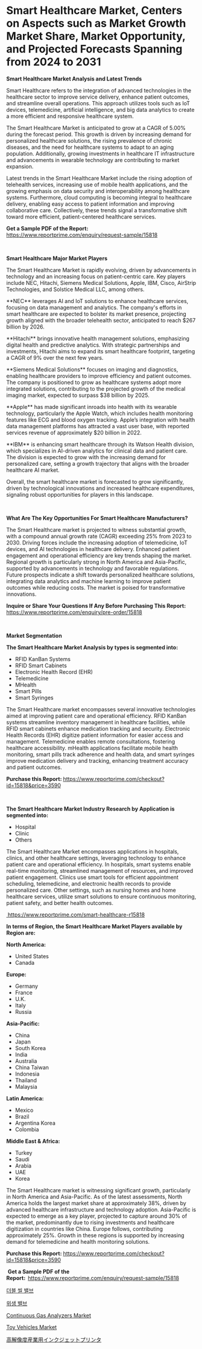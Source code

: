 <p><h1>Smart Healthcare Market, Centers on Aspects such as Market Growth Market Share, Market Opportunity, and Projected Forecasts Spanning from 2024 to 2031</h1></p><p><strong>Smart Healthcare Market Analysis and Latest Trends</strong></p>
<p><p>Smart Healthcare refers to the integration of advanced technologies in the healthcare sector to improve service delivery, enhance patient outcomes, and streamline overall operations. This approach utilizes tools such as IoT devices, telemedicine, artificial intelligence, and big data analytics to create a more efficient and responsive healthcare system. </p><p>The Smart Healthcare Market is anticipated to grow at a CAGR of 5.00% during the forecast period. This growth is driven by increasing demand for personalized healthcare solutions, the rising prevalence of chronic diseases, and the need for healthcare systems to adapt to an aging population. Additionally, growing investments in healthcare IT infrastructure and advancements in wearable technology are contributing to market expansion. </p><p>Latest trends in the Smart Healthcare Market include the rising adoption of telehealth services, increasing use of mobile health applications, and the growing emphasis on data security and interoperability among healthcare systems. Furthermore, cloud computing is becoming integral to healthcare delivery, enabling easy access to patient information and improving collaborative care. Collectively, these trends signal a transformative shift toward more efficient, patient-centered healthcare services.</p></p>
<p><strong>Get a Sample PDF of the Report:&nbsp;</strong> <a href="https://www.reportprime.com/enquiry/request-sample/15818">https://www.reportprime.com/enquiry/request-sample/15818</a></p>
<p>&nbsp;</p>
<p><strong>Smart Healthcare Major Market Players</strong></p>
<p><p>The Smart Healthcare Market is rapidly evolving, driven by advancements in technology and an increasing focus on patient-centric care. Key players include NEC, Hitachi, Siemens Medical Solutions, Apple, IBM, Cisco, AirStrip Technologies, and Solstice Medical LLC, among others.</p><p>**NEC** leverages AI and IoT solutions to enhance healthcare services, focusing on data management and analytics. The company's efforts in smart healthcare are expected to bolster its market presence, projecting growth aligned with the broader telehealth sector, anticipated to reach $267 billion by 2026.</p><p>**Hitachi** brings innovative health management solutions, emphasizing digital health and predictive analytics. With strategic partnerships and investments, Hitachi aims to expand its smart healthcare footprint, targeting a CAGR of 9% over the next few years.</p><p>**Siemens Medical Solutions** focuses on imaging and diagnostics, enabling healthcare providers to improve efficiency and patient outcomes. The company is positioned to grow as healthcare systems adopt more integrated solutions, contributing to the projected growth of the medical imaging market, expected to surpass $38 billion by 2025.</p><p>**Apple** has made significant inroads into health with its wearable technology, particularly the Apple Watch, which includes health monitoring features like ECG and blood oxygen tracking. Apple’s integration with health data management platforms has attracted a vast user base, with reported services revenue of approximately $20 billion in 2022.</p><p>**IBM** is enhancing smart healthcare through its Watson Health division, which specializes in AI-driven analytics for clinical data and patient care. The division is expected to grow with the increasing demand for personalized care, setting a growth trajectory that aligns with the broader healthcare AI market.</p><p>Overall, the smart healthcare market is forecasted to grow significantly, driven by technological innovations and increased healthcare expenditures, signaling robust opportunities for players in this landscape.</p></p>
<p>&nbsp;</p>
<p><strong>What Are The Key Opportunities For Smart Healthcare Manufacturers?</strong></p>
<p><p>The Smart Healthcare market is projected to witness substantial growth, with a compound annual growth rate (CAGR) exceeding 25% from 2023 to 2030. Driving forces include the increasing adoption of telemedicine, IoT devices, and AI technologies in healthcare delivery. Enhanced patient engagement and operational efficiency are key trends shaping the market. Regional growth is particularly strong in North America and Asia-Pacific, supported by advancements in technology and favorable regulations. Future prospects indicate a shift towards personalized healthcare solutions, integrating data analytics and machine learning to improve patient outcomes while reducing costs. The market is poised for transformative innovations.</p></p>
<p><strong>Inquire or Share Your Questions If Any Before Purchasing This Report:</strong> <a href="https://www.reportprime.com/enquiry/pre-order/15818">https://www.reportprime.com/enquiry/pre-order/15818</a></p>
<p>&nbsp;</p>
<p><strong>Market Segmentation</strong></p>
<p><strong>The Smart Healthcare Market Analysis by types is segmented into:</strong></p>
<p><ul><li>RFID KanBan Systems</li><li>RFID Smart Cabinets</li><li>Electronic Health Record (EHR)</li><li>Telemedicine</li><li>MHealth</li><li>Smart Pills</li><li>Smart Syringes</li></ul></p>
<p><p>The Smart Healthcare market encompasses several innovative technologies aimed at improving patient care and operational efficiency. RFID KanBan systems streamline inventory management in healthcare facilities, while RFID smart cabinets enhance medication tracking and security. Electronic Health Records (EHR) digitize patient information for easier access and management. Telemedicine enables remote consultations, fostering healthcare accessibility. mHealth applications facilitate mobile health monitoring, smart pills track adherence and health data, and smart syringes improve medication delivery and tracking, enhancing treatment accuracy and patient outcomes.</p></p>
<p><strong>Purchase this Report:&nbsp;</strong><a href="https://www.reportprime.com/checkout?id=15818&price=3590">https://www.reportprime.com/checkout?id=15818&price=3590</a></p>
<p>&nbsp;</p>
<p><strong>The Smart Healthcare Market Industry Research by Application is segmented into:</strong></p>
<p><ul><li>Hospital</li><li>Clinic</li><li>Others</li></ul></p>
<p><p>The Smart Healthcare Market encompasses applications in hospitals, clinics, and other healthcare settings, leveraging technology to enhance patient care and operational efficiency. In hospitals, smart systems enable real-time monitoring, streamlined management of resources, and improved patient engagement. Clinics use smart tools for efficient appointment scheduling, telemedicine, and electronic health records to provide personalized care. Other settings, such as nursing homes and home healthcare services, utilize smart solutions to ensure continuous monitoring, patient safety, and better health outcomes.</p></p>
<p><a href="https://www.reportprime.com/smart-healthcare-r15818">&nbsp;https://www.reportprime.com/smart-healthcare-r15818</a></p>
<p><strong>In terms of Region, the Smart Healthcare Market Players available by Region are:</strong></p>
<p>
    <p> <strong> North America: </strong>
        <ul>
            <li>United States</li>
            <li>Canada</li>
        </ul>
        </p> 
    <p> <strong> Europe: </strong>
        <ul>
            <li>Germany</li>
            <li>France</li>
            <li>U.K.</li>
            <li>Italy</li>
            <li>Russia</li>
        </ul>
        </p> 
    <p> <strong> Asia-Pacific: </strong>
        <ul>
            <li>China</li>
            <li>Japan</li>
            <li>South Korea</li>
            <li>India</li>
            <li>Australia</li>
            <li>China Taiwan</li>
            <li>Indonesia</li>
            <li>Thailand</li>
            <li>Malaysia</li>
        </ul>
        </p> 
    <p> <strong> Latin America: </strong>
        <ul>
            <li>Mexico</li>
            <li>Brazil</li>
            <li>Argentina Korea</li>
            <li>Colombia</li>
        </ul>
        </p> 
    <p> <strong> Middle East & Africa: </strong>
        <ul>
            <li>Turkey</li>
            <li>Saudi</li>
            <li>Arabia</li>
            <li>UAE</li>
            <li>Korea</li>
        </ul>
    </p>
    </p>
<p><p>The Smart Healthcare market is witnessing significant growth, particularly in North America and Asia-Pacific. As of the latest assessments, North America holds the largest market share at approximately 38%, driven by advanced healthcare infrastructure and technology adoption. Asia-Pacific is expected to emerge as a key player, projected to capture around 30% of the market, predominantly due to rising investments and healthcare digitization in countries like China. Europe follows, contributing approximately 25%. Growth in these regions is supported by increasing demand for telemedicine and health monitoring solutions.</p></p>
<p><strong>Purchase this Report: </strong><a href="https://www.reportprime.com/checkout?id=15818&price=3590">https://www.reportprime.com/checkout?id=15818&price=3590</a></p>
<p>&nbsp;<strong>Get a Sample PDF of the Report:&nbsp;&nbsp;</strong><a href="https://www.reportprime.com/enquiry/request-sample/15818">https://www.reportprime.com/enquiry/request-sample/15818</a></p>
<p><strong></strong></p>
<p><p><a href="https://medium.com/@trevorkruvalis5678/%EC%84%B8%EA%B3%84-double-seal-valves-market-%EC%9D%80-2024%EC%97%90%EC%84%9C-2031%EB%A1%9C-%EC%97%B0%ED%8F%89%EA%B7%A0-%EC%A6%9D%EA%B0%80%EC%9C%A8%EC%9D%84-%EB%B3%B4%EC%9D%BC-%EA%B2%83%EC%9C%BC%EB%A1%9C-%EC%98%88%EC%83%81%EB%90%A9%EB%8B%88%EB%8B%A4-7b274ac23404">더블 씰 밸브</a></p><p><a href="https://medium.com/@trevorkruvalis5678/%EC%84%B8%EA%B3%84-hygienic-valves-market-%EC%9D%80-2024%EC%97%90%EC%84%9C-2031%EB%A1%9C-%EC%97%B0%ED%8F%89%EA%B7%A0-%EC%A6%9D%EA%B0%80%EC%9C%A8%EC%9D%84-%EB%B3%B4%EC%9D%BC-%EA%B2%83%EC%9C%BC%EB%A1%9C-%EC%98%88%EC%83%81%EB%90%A9%EB%8B%88%EB%8B%A4-858a050c6f48">위생 밸브</a></p><p><a href="https://www.linkedin.com/pulse/continuous-gas-analyzers-market-size-share-trends-analysis-oalbe?trackingId=dc01%2B7IDSLivoQzt44HOZQ%3D%3D">Continuous Gas Analyzers Market</a></p><p><a href="https://medium.com/@sofyanbudiaman1_67863/this-report-on-toy-vehicles-market-is-a-comprehensive-analysis-of-market-shares-strategies-227e4d981abc?postPublishedType=initial">Toy Vehicles Market</a></p><p><a href="https://marciimhc.medium.com/%E9%AB%98%E8%A7%A3%E5%83%8F%E5%BA%A6%E7%94%A3%E6%A5%AD%E7%94%A8%E3%82%A4%E3%83%B3%E3%82%AF%E3%82%B8%E3%82%A7%E3%83%83%E3%83%88%E3%83%97%E3%83%AA%E3%83%B3%E3%82%BF%E3%83%BC%E5%B8%82%E5%A0%B4%E3%81%AE%E5%8B%95%E5%90%91-%E5%BF%9C%E7%94%A8-%E5%9C%B0%E5%9F%9F%E5%B8%82%E5%A0%B4%E3%81%AE%E6%B4%9E%E5%AF%9F%E3%82%92%E4%BF%83%E9%80%B2%E3%81%99%E3%82%8B%E8%A6%81%E5%9B%A0-2024%E5%B9%B4-2031%E5%B9%B4-1d45e19d431f">高解像度産業用インクジェットプリンタ</a></p></p>